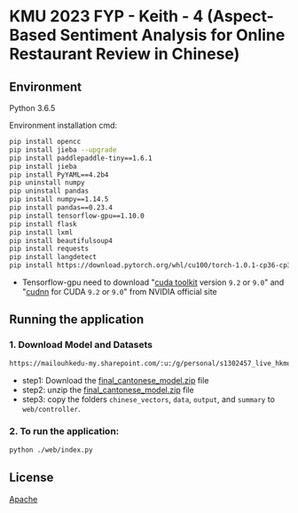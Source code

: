 # KMU 2023 FYP - Keith - 4 (Aspect-Based Sentiment Analysis for Online Restaurant Review in Chinese)

## Environment
Python 3.6.5

Environment installation cmd:
```bash
pip install opencc
pip install jieba --upgrade
pip install paddlepaddle-tiny==1.6.1
pip install jieba
pip install PyYAML==4.2b4
pip uninstall numpy
pip uninstall pandas
pip install numpy==1.14.5
pip install pandas==0.23.4
pip install tensorflow-gpu==1.10.0
pip install flask
pip install lxml
pip install beautifulsoup4
pip install requests
pip install langdetect
pip install https://download.pytorch.org/whl/cu100/torch-1.0.1-cp36-cp36m-win_amd64.whl
```
* Tensorflow-gpu need to download "[cuda toolkit](https://developer.nvidia.com/cuda-toolkit-archive) version `9.2` or `9.0`" and "[cudnn](https://developer.nvidia.com/rdp/cudnn-archive) for CUDA `9.2` or `9.0`" from NVIDIA official site

## Running the application
### 1. Download Model and Datasets
```bash
https://mailouhkedu-my.sharepoint.com/:u:/g/personal/s1302457_live_hkmu_edu_hk/EYoUn1tv61dEvaoAMfA8f8EBD673MpvmtttlERdFcKZBAw?e=60burc
```
- step1: Download the [final_cantonese_model.zip](https://mailouhkedu-my.sharepoint.com/:u:/g/personal/s1302457_live_hkmu_edu_hk/EYoUn1tv61dEvaoAMfA8f8EBD673MpvmtttlERdFcKZBAw?e=60burc) file
- step2: unzip the [final_cantonese_model.zip](https://mailouhkedu-my.sharepoint.com/:u:/g/personal/s1302457_live_hkmu_edu_hk/EYoUn1tv61dEvaoAMfA8f8EBD673MpvmtttlERdFcKZBAw?e=60burc) file
- step3: copy the folders `chinese_vectors`, `data`, `output`, and `summary` to `web/controller`. 
### 2. To run the application:
```bash
python ./web/index.py
```
## License
[Apache](https://github.com/A-Unknowner/FYP/tree/main?tab=Apache-2.0-1-ov-file)
